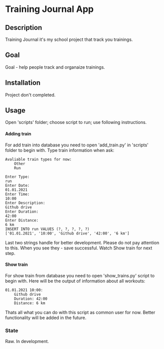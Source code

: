 # Training Journal App


## Description
Training Journal it's my school project that track you trainings.


## Goal
Goal - help people track and organaize trainings.


## Installation
Project don't completed.


## Usage
Open 'scripts' folder; choose script to run; use following instructions.
#### Adding train
For add train into database you need to open 'add_train.py' in 'scripts' folder to begin with.
Type train information when ask:

    Avaliable train types for now:
    	Other
    	Run
    
    Enter Type:
    run
    Enter Date:
    01.01.2021
    Enter Time:
    10:00
    Enter Description:
    Github drive
    Enter Duration:
    42:00
    Enter Distance:
    6 km
    INSERT INTO run VALUES (?, ?, ?, ?, ?)
    ['01.01.2021', '10:00', 'Github drive', '42:00', '6 km']
	
Last two strings handle for better development. Please do not pay attention to this.
When you see they - save successful. Watch Show train for next step.

#### Show train
For show train from database you need to open 'show_trains.py' script to begin with.
Here will be the output of information about all workouts:

    01.01.2021 10:00:
    	Github drive
    	Duration: 42:00
    	Distance: 6 km

Thats all what you can do with this script as common user for now. Better functionality will be added in the future.


### State
Raw. In development.